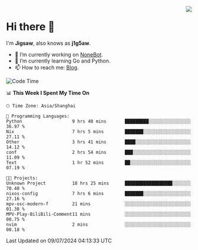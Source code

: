 <a href="#">
  <img align="right" src="https://github-readme-stats.vercel.app/api?username=j1g5awi&count_private=true&show_icons=true&title_color=80070B&text_color=B3B3B3&bg_color=212121&icon_color=80070B" />
</a>

# Hi there 👋

I'm **Jigsaw**, also knows as **j1g5aw**.

- 🔭 I’m currently working on [NoneBot](https://github.com/nonebot).
- 🌱 I’m currently learning Go and Python.
- 📫 How to reach me: [Blog](https://blog.maddestroyer.xyz/).

<!--START_SECTION:waka-->
![Code Time](http://img.shields.io/badge/Code%20Time-1%2C513%20hrs%2055%20mins-blue)

📊 **This Week I Spent My Time On** 

```text
🕑︎ Time Zone: Asia/Shanghai

💬 Programming Languages: 
Python                   9 hrs 40 mins       █████████░░░░░░░░░░░░░░░░   36.97 % 
Nix                      7 hrs 5 mins        ███████░░░░░░░░░░░░░░░░░░   27.11 % 
Other                    3 hrs 41 mins       ████░░░░░░░░░░░░░░░░░░░░░   14.12 % 
conf                     2 hrs 54 mins       ███░░░░░░░░░░░░░░░░░░░░░░   11.09 % 
Text                     1 hr 52 mins        ██░░░░░░░░░░░░░░░░░░░░░░░   07.19 % 

🐱‍💻 Projects: 
Unknown Project          18 hrs 25 mins      ██████████████████░░░░░░░   70.40 % 
nixos-config             7 hrs 6 mins        ███████░░░░░░░░░░░░░░░░░░   27.16 % 
mpv-osc-modern-f         21 mins             ░░░░░░░░░░░░░░░░░░░░░░░░░   01.38 % 
MPV-Play-BiliBili-Comment11 mins             ░░░░░░░░░░░░░░░░░░░░░░░░░   00.75 % 
nvim                     2 mins              ░░░░░░░░░░░░░░░░░░░░░░░░░   00.18 % 
```


 Last Updated on 09/07/2024 04:13:33 UTC
<!--END_SECTION:waka-->

